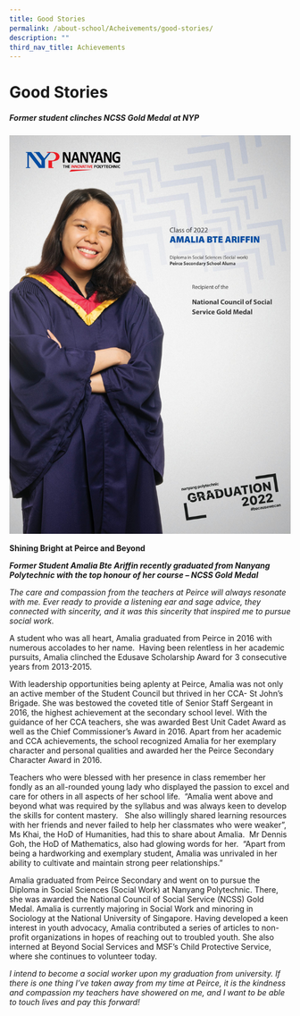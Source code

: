 ```yaml
---
title: Good Stories
permalink: /about-school/Acheivements/good-stories/
description: ""
third_nav_title: Achievements
---
```


# **Good Stories**

##### Former student clinches NCSS Gold Medal at NYP

![](/images/Peirce-Sec-Amalia-Bte-Ariffin-scaled.jpg)

**Shining Bright at Peirce and Beyond**

**_Former Student Amalia Bte Ariffin recently graduated from Nanyang Polytechnic with the top honour of her course – NCSS Gold Medal_**

_The care and compassion from the teachers at Peirce will always resonate with me. Ever ready to provide a listening ear and sage advice, they connected with sincerity, and it was this sincerity that inspired me to pursue social work._

A student who was all heart, Amalia graduated from Peirce in 2016 with numerous accolades to her name.  Having been relentless in her academic pursuits, Amalia clinched the Edusave Scholarship Award for 3 consecutive years from 2013-2015.

With leadership opportunities being aplenty at Peirce, Amalia was not only an active member of the Student Council but thrived in her CCA- St John’s Brigade. She was bestowed the coveted title of Senior Staff Sergeant in 2016, the highest achievement at the secondary school level. With the guidance of her CCA teachers, she was awarded Best Unit Cadet Award as well as the Chief Commissioner’s Award in 2016. Apart from her academic and CCA achievements, the school recognized Amalia for her exemplary character and personal qualities and awarded her the Peirce Secondary Character Award in 2016.

Teachers who were blessed with her presence in class remember her fondly as an all-rounded young lady who displayed the passion to excel and care for others in all aspects of her school life.  “Amalia went above and beyond what was required by the syllabus and was always keen to develop the skills for content mastery.   She also willingly shared learning resources with her friends and never failed to help her classmates who were weaker”, Ms Khai, the HoD of Humanities, had this to share about Amalia.  Mr Dennis Goh, the HoD of Mathematics, also had glowing words for her.  “Apart from being a hardworking and exemplary student, Amalia was unrivaled in her ability to cultivate and maintain strong peer relationships.”

Amalia graduated from Peirce Secondary and went on to pursue the Diploma in Social Sciences (Social Work) at Nanyang Polytechnic. There, she was awarded the National Council of Social Service (NCSS) Gold Medal. Amalia is currently majoring in Social Work and minoring in Sociology at the National University of Singapore. Having developed a keen interest in youth advocacy, Amalia contributed a series of articles to non-profit organizations in hopes of reaching out to troubled youth. She also interned at Beyond Social Services and MSF’s Child Protective Service, where she continues to volunteer today.

_I intend to become a social worker upon my graduation from university. If there is one thing I’ve taken away from my time at Peirce, it is the kindness and compassion my teachers have showered on me, and I want to be able to touch lives and pay this forward!_